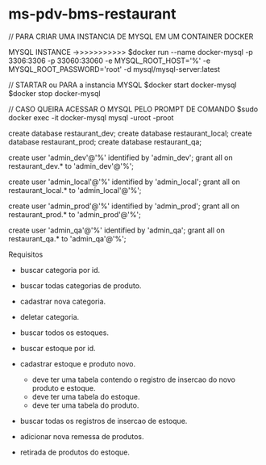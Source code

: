 # ms-pdv-bms-restaurant

// PARA CRIAR UMA INSTANCIA DE MYSQL EM UM CONTAINER DOCKER

MYSQL INSTANCE ->>>>>>>>>>>
$docker run --name docker-mysql -p 3306:3306 -p 33060:33060 -e MYSQL_ROOT_HOST='%' -e MYSQL_ROOT_PASSWORD='root' -d mysql/mysql-server:latest

// STARTAR ou PARA a instancia MYSQL
$docker start docker-mysql
$docker stop docker-mysql

// CASO QUEIRA ACESSAR O MYSQL PELO PROMPT DE COMANDO
$sudo docker exec -it docker-mysql mysql -uroot -proot

create database restaurant_dev;
create database restaurant_local;
create database restaurant_prod;
create database restaurant_qa;

create user 'admin_dev'@'%' identified by 'admin_dev';
grant all on restaurant_dev.* to 'admin_dev'@'%';

create user 'admin_local'@'%' identified by 'admin_local';
grant all on restaurant_local.* to 'admin_local'@'%';

create user 'admin_prod'@'%' identified by 'admin_prod';
grant all on restaurant_prod.* to 'admin_prod'@'%';

create user 'admin_qa'@'%' identified by 'admin_qa';
grant all on restaurant_qa.* to 'admin_qa'@'%';




Requisitos 

- buscar categoria por id.
- buscar todas categorias de produto.
- cadastrar nova categoria.
- deletar categoria.

- buscar todos os estoques.

- buscar estoque por id.

- cadastrar estoque e produto novo.
  - deve ter uma tabela contendo o registro de insercao do novo produto e estoque.
  - deve ter uma tabela do estoque.
  - deve ter uma tabela do produto.
  
- buscar todas os registros de insercao de estoque.

- adicionar nova remessa de produtos.

- retirada de produtos do estoque.

